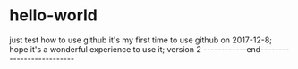 # hello-world
just test how to use github
it's my first time to use github on 2017-12-8;
hope it's a wonderful experience to use it;
version 2
------------end--------------------------
